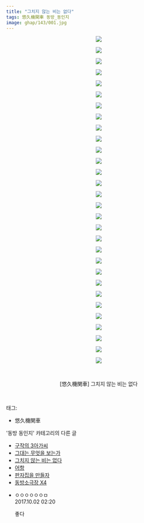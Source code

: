 ```yaml
---
title: "그치지 않는 비는 없다"
tags: 悠久機関車 동방_동인지
image: ghap/143/001.jpg
---
```

<div class="article">
<p style="text-align: center; clear: none; float: none;"><img src="{{ site.nasurl }}/ghap/143/001.jpg"/></p>
<p style="text-align: center; clear: none; float: none;"><img src="{{ site.nasurl }}/ghap/143/002.jpg"/></p>
<p style="text-align: center; clear: none; float: none;"><img src="{{ site.nasurl }}/ghap/143/003.jpg"/></p>
<p style="text-align: center; clear: none; float: none;"><img src="{{ site.nasurl }}/ghap/143/004.jpg"/></p>
<p style="text-align: center; clear: none; float: none;"><img src="{{ site.nasurl }}/ghap/143/005.jpg"/></p>
<p style="text-align: center; clear: none; float: none;"><img src="{{ site.nasurl }}/ghap/143/006.jpg"/></p>
<p style="text-align: center; clear: none; float: none;"><img src="{{ site.nasurl }}/ghap/143/007.jpg"/></p>
<p style="text-align: center; clear: none; float: none;"><img src="{{ site.nasurl }}/ghap/143/008.jpg"/></p>
<p style="text-align: center; clear: none; float: none;"><img src="{{ site.nasurl }}/ghap/143/009.jpg"/></p>
<p style="text-align: center; clear: none; float: none;"><img src="{{ site.nasurl }}/ghap/143/010.jpg"/></p>
<p style="text-align: center; clear: none; float: none;"><img src="{{ site.nasurl }}/ghap/143/011.jpg"/></p>
<p style="text-align: center; clear: none; float: none;"><img src="{{ site.nasurl }}/ghap/143/012.jpg"/></p>
<p style="text-align: center; clear: none; float: none;"><img src="{{ site.nasurl }}/ghap/143/013.jpg"/></p>
<p style="text-align: center; clear: none; float: none;"><img src="{{ site.nasurl }}/ghap/143/014.jpg"/></p>
<p style="text-align: center; clear: none; float: none;"><img src="{{ site.nasurl }}/ghap/143/015.jpg"/></p>
<p style="text-align: center; clear: none; float: none;"><img src="{{ site.nasurl }}/ghap/143/016.jpg"/></p>
<p style="text-align: center; clear: none; float: none;"><img src="{{ site.nasurl }}/ghap/143/017.jpg"/></p>
<p style="text-align: center; clear: none; float: none;"><img src="{{ site.nasurl }}/ghap/143/018.jpg"/></p>
<p style="text-align: center; clear: none; float: none;"><img src="{{ site.nasurl }}/ghap/143/019.jpg"/></p>
<p style="text-align: center; clear: none; float: none;"><img src="{{ site.nasurl }}/ghap/143/020.jpg"/></p>
<p style="text-align: center; clear: none; float: none;"><img src="{{ site.nasurl }}/ghap/143/021.jpg"/></p>
<p style="text-align: center; clear: none; float: none;"><img src="{{ site.nasurl }}/ghap/143/022.jpg"/></p>
<p style="text-align: center; clear: none; float: none;"><img src="{{ site.nasurl }}/ghap/143/023.jpg"/></p>
<p style="text-align: center; clear: none; float: none;"><img src="{{ site.nasurl }}/ghap/143/024.jpg"/></p>
<p style="text-align: center; clear: none; float: none;"><img src="{{ site.nasurl }}/ghap/143/025.jpg"/></p>
<p style="text-align: center; clear: none; float: none;"><img src="{{ site.nasurl }}/ghap/143/026.jpg"/></p>
<p style="text-align: center; clear: none; float: none;"><img src="{{ site.nasurl }}/ghap/143/027.jpg"/></p>
<p style="text-align: center; clear: none; float: none;"><img src="{{ site.nasurl }}/ghap/143/028.jpg"/></p>
<p style="text-align: center; clear: none; float: none;"><img src="{{ site.nasurl }}/ghap/143/029.jpg"/></p>
<p style="text-align: center; clear: none; float: none;"><img src="{{ site.nasurl }}/ghap/143/030.jpg"/></p>
<p style="text-align: center; clear: none; float: none;"><br/></p>
<p style="text-align: center; clear: none; float: none;">[悠久機関車] 그치지 않는 비는 없다</p>
<p><br/></p>
</div><div class="tagTrail">
<p>태그: </p>
<ul>
<li>悠久機関車</li>
</ul>
</div><div class="another">
<p>'동방 동인지' 카테고리의 다른 글</p>
<ul>
<li><a href="/2016-06-18-ghap_145">구작의 3아가씨</a></li>
<li><a href="/2016-06-18-ghap_144">그대는 무엇을 보는가</a></li>
<li><a href="/2016-06-18-ghap_143">그치지 않는 비는 없다</a></li>
<li><a href="/2016-06-18-ghap_142">어항</a></li>
<li><a href="/2016-06-18-ghap_141">판자집을 만들자</a></li>
<li><a href="/2016-06-18-ghap_139">동방소극장 X4</a></li>
</ul>
</div><div class="cb_module cb_fluid">
<div class="cb_wrt cb_profile">
<div class="comment">
<ul>
<li class="cb_thumb_off" id="comment15094739">
<div class="cb_comment_area">
<div class="cb_info_area">
<div class="cb_section">
<span class="cb_nick_name">ㅇㅇㅇㅇㅇㅇㅁ</span>
</div>
<div class="cb_section">
<span class="cb_date">2017.10.02 02:20 </span>
</div>
</div>
<div class="cb_dsc_comment">
<p class="cb_dsc">
											좋다
										</p>
</div>
</div></li>
</ul>
</div>
</div><!-- commentList close -->
</div>
<br/>
<p id="refer"></p>
<br/>
